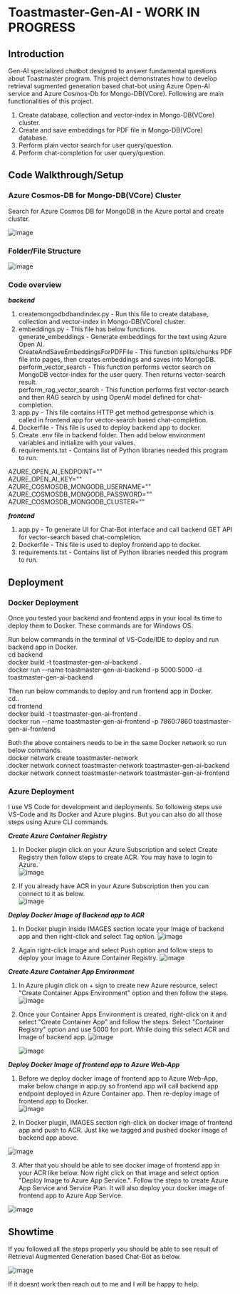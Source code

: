 # Toastmaster-Gen-AI - WORK IN PROGRESS

## Introduction
Gen-AI specialized chatbot designed to answer fundamental questions about Toastmaster program. This project demonstrates how to develop retrieval sugmented generation based chat-bot using Azure Open-AI service and Azure Cosmos-Db for Mongo-DB(VCore). Following are main functionalities of this project.  
1. Create database, collection and vector-index in Mongo-DB(VCore) cluster.  
2. Create and save embeddings for PDF file in Mongo-DB(VCore) database.  
3. Perform plain vector search for user query/question.  
4. Perform chat-completion for user query/question.

## Code Walkthrough/Setup

### Azure Cosmos-DB for Mongo-DB(VCore) Cluster
Search for Azure Cosmos DB for MongoDB in the Azure portal and create cluster.  

![image](https://github.com/meetrais/Toastmaster-Gen-AI-RAG/assets/17907862/7f0a03a9-ee35-45f0-a310-5b3f3d565eba)

### Folder/File Structure
![image](https://github.com/meetrais/Toastmaster-Gen-AI-RAG/assets/17907862/5966ffc6-dad2-49eb-8d5e-38b070a9bb21)

### Code overview
***backend***  
1. createmongodbdbandindex.py - Run this file to create database, collection and vector-index in Mongo-DB(VCore) cluster.  
2. embeddings.py - This file has below functions.  
   generate_embeddings - Generate embeddings for the text using Azure Open AI.  
   CreateAndSaveEmbeddingsForPDFFile - This function splits/chunks PDF file into pages, then creates embeddings and saves into MongoDB.  
   perform_vector_search - This function performs vector search on MongoDB vector-index for the user query. Then returns vector-search result.  
   perform_rag_vector_search - This function performs first vector-search and then RAG search by using OpenAI model defined for chat-completion.  
3. app.py - This file contains HTTP get method getresponse which is called in frontend app for vector-search based chat-completion.  
4. Dockerfile - This file is used to deploy backend app to docker.  
5. Create .env file in backend folder. Then add below environment variables and initialize with your values.  
6. requirements.txt - Contains list of Python libraries needed this program to run.  

AZURE_OPEN_AI_ENDPOINT=""  
AZURE_OPEN_AI_KEY=""  
AZURE_COSMOSDB_MONGODB_USERNAME=""  
AZURE_COSMOSDB_MONGODB_PASSWORD=""  
AZURE_COSMOSDB_MONGODB_CLUSTER=""  

***frontend***
1. app.py - To generate UI for Chat-Bot interface and call backend GET API for vector-search based chat-completion.
2. Dockerfile - This file is used to deploy frontend app to docker.
3. requirements.txt - Contains list of Python libraries needed this program to run.  

## Deployment

### Docker Deployment
Once you tested your backend and frontend apps in your local its time to deploy them to Docker. These commands are for Windows OS.  

Run below commands in the terminal of VS-Code/IDE to deploy and run backend app in Docker.  
cd backend  
docker build -t toastmaster-gen-ai-backend .  
docker run --name toastmaster-gen-ai-backend -p 5000:5000 -d toastmaster-gen-ai-backend  

Then run below commands to deploy and run frontend app in Docker.  
cd..  
cd frontend  
docker build -t toastmaster-gen-ai-frontend .  
docker run --name toastmaster-gen-ai-frontend -p 7860:7860 toastmaster-gen-ai-frontend  

Both the above containers needs to be in the same Docker network so run below commands.  
docker network create toastmaster-network  
docker network connect toastmaster-network toastmaster-gen-ai-backend  
docker network connect toastmaster-network toastmaster-gen-ai-frontend  

### Azure Deployment
I use VS Code for development and deployments. So following steps use VS-Code and its Docker and Azure plugins. But you can also do all those steps using Azure CLI commands.

***Create Azure Container Registry***
1. In Docker plugin click on your Azure Subscription and select Create Registry then follow steps to create ACR. You may have to login to Azure.  
![image](https://github.com/meetrais/Toastmaster-Gen-AI-RAG/assets/17907862/73f78e03-e779-4907-a234-e547ef942a98)

2. If you already have ACR in your Azure Subscription then you can connect to it as below.  
![image](https://github.com/meetrais/Toastmaster-Gen-AI-RAG/assets/17907862/a3d4c095-9d25-4666-b72a-38e7c3abac79)

***Deploy Docker Image of Backend app to ACR***
1. In Docker plugin inside IMAGES section locate your Image of backend app and then right-click and select Tag option.
![image](https://github.com/meetrais/Toastmaster-Gen-AI-RAG/assets/17907862/4fb0e850-a4e9-4288-857b-138be0ce1ee6)

2. Again right-click image and select Push option and follow steps to deploy your image to Azure Container Registry. 
![image](https://github.com/meetrais/Toastmaster-Gen-AI-RAG/assets/17907862/ed837765-3e93-4b01-81fb-8dad02fdd01e)

***Create Azure Container App Environment***
1. In Azure plugin click on + sign to create new Azure resource, select "Create Container Apps Environment" option and then follow the steps. 
![image](https://github.com/meetrais/Toastmaster-Gen-AI-RAG/assets/17907862/90cd3a8c-fb3c-4726-9130-835d6ff087b0)

2. Once your Container Apps Environment is created, right-click on it and select "Create Container App" and follow the steps. Select "Container Registry" option and use 5000 for port. While doing this select ACR and Image of backend app.
   ![image](https://github.com/meetrais/Toastmaster-Gen-AI-RAG/assets/17907862/9c38ed68-4c0f-4da6-bd6c-59b859319926)

   ![image](https://github.com/meetrais/Toastmaster-Gen-AI-RAG/assets/17907862/ac57d21d-5c6c-4066-8283-8a6046be71d9)

***Deploy Docker Image of frontend app to Azure Web-App***
1. Before we deploy docker image of frontend app to Azure Web-App, make below change in app.py so frontend app will call backend app endpoint deployed in Azure Container app. Then re-deploy image of frontend app to Docker.  
![image](https://github.com/meetrais/Toastmaster-Gen-AI-RAG/assets/17907862/573702b3-2546-4020-87f1-7111d0ea4d89)

2. In Docker plugin, IMAGES section righ-click on docker image of frontend app and push to ACR. Just like we tagged and pushed docker image of backend app above.

![image](https://github.com/meetrais/Toastmaster-Gen-AI-RAG/assets/17907862/d3fb3e63-c043-4f51-a551-84b609b2508b)

3. After that you should be able to see docker image of frontend app in your ACR like below. Now right click on that image and select option "Deploy Image to Azure App Service.". Follow the steps to create Azure App Service and Service Plan. It will also deploy your docker image of frontend app to Azure App Service.

![image](https://github.com/meetrais/Toastmaster-Gen-AI-RAG/assets/17907862/46d0bc2d-0200-439c-8b2e-bec9baa81a19)

## Showtime
If you followed all the steps properly you should be able to see result of Retrieval Augmented Generation based Chat-Bot as below. 

![image](https://github.com/meetrais/Toastmaster-Gen-AI-RAG/assets/17907862/0b07101b-e0a3-4b62-8674-f7a792a0487b)

If it doesnt work then reach out to me and I will be happy to help.

